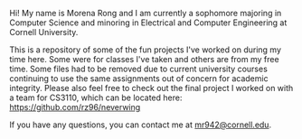 Hi! My name is Morena Rong and I am currently a sophomore majoring in Computer Science and minoring in Electrical and Computer Engineering at Cornell University.

This is a repository of some of the fun projects I've worked on during my time here. Some were for classes I've taken and others are from my free time. Some files had to be removed due to current university courses continuing to use the same assignments out of concern for academic integrity.
Please also feel free to check out the final project I worked on with a team for CS3110, which can be located here: https://github.com/rz96/neverwing

If you have any questions, you can contact me at mr942@cornell.edu.
